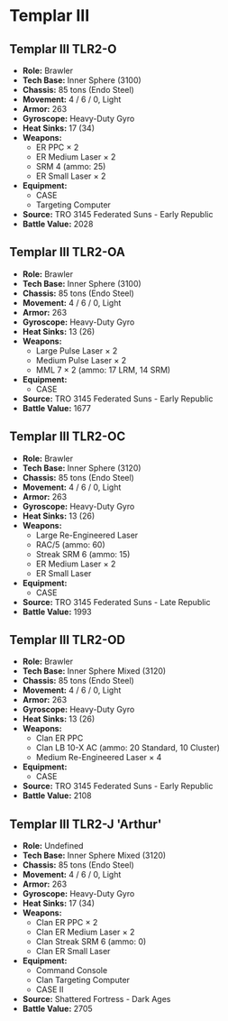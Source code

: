 # Templar III
## Templar III TLR2-O
- **Role:** Brawler
- **Tech Base:** Inner Sphere (3100)
- **Chassis:** 85 tons (Endo Steel)
- **Movement:** 4 / 6 / 0, Light
- **Armor:** 263
- **Gyroscope:** Heavy-Duty Gyro
- **Heat Sinks:** 17 (34)
- **Weapons:**
  - ER PPC × 2
  - ER Medium Laser × 2
  - SRM 4 (ammo: 25)
  - ER Small Laser × 2
- **Equipment:**
  - CASE
  - Targeting Computer
- **Source:** TRO 3145 Federated Suns - Early Republic
- **Battle Value:** 2028

## Templar III TLR2-OA
- **Role:** Brawler
- **Tech Base:** Inner Sphere (3100)
- **Chassis:** 85 tons (Endo Steel)
- **Movement:** 4 / 6 / 0, Light
- **Armor:** 263
- **Gyroscope:** Heavy-Duty Gyro
- **Heat Sinks:** 13 (26)
- **Weapons:**
  - Large Pulse Laser × 2
  - Medium Pulse Laser × 2
  - MML 7 × 2 (ammo: 17 LRM, 14 SRM)
- **Equipment:**
  - CASE
- **Source:** TRO 3145 Federated Suns - Early Republic
- **Battle Value:** 1677

## Templar III TLR2-OC
- **Role:** Brawler
- **Tech Base:** Inner Sphere (3120)
- **Chassis:** 85 tons (Endo Steel)
- **Movement:** 4 / 6 / 0, Light
- **Armor:** 263
- **Gyroscope:** Heavy-Duty Gyro
- **Heat Sinks:** 13 (26)
- **Weapons:**
  - Large Re-Engineered Laser
  - RAC/5 (ammo: 60)
  - Streak SRM 6 (ammo: 15)
  - ER Medium Laser × 2
  - ER Small Laser
- **Equipment:**
  - CASE
- **Source:** TRO 3145 Federated Suns - Late Republic
- **Battle Value:** 1993

## Templar III TLR2-OD
- **Role:** Brawler
- **Tech Base:** Inner Sphere Mixed (3120)
- **Chassis:** 85 tons (Endo Steel)
- **Movement:** 4 / 6 / 0, Light
- **Armor:** 263
- **Gyroscope:** Heavy-Duty Gyro
- **Heat Sinks:** 13 (26)
- **Weapons:**
  - Clan ER PPC
  - Clan LB 10-X AC (ammo: 20 Standard, 10 Cluster)
  - Medium Re-Engineered Laser × 4
- **Equipment:**
  - CASE
- **Source:** TRO 3145 Federated Suns - Early Republic
- **Battle Value:** 2108

## Templar III TLR2-J 'Arthur'
- **Role:** Undefined
- **Tech Base:** Inner Sphere Mixed (3120)
- **Chassis:** 85 tons (Endo Steel)
- **Movement:** 4 / 6 / 0, Light
- **Armor:** 263
- **Gyroscope:** Heavy-Duty Gyro
- **Heat Sinks:** 17 (34)
- **Weapons:**
  - Clan ER PPC × 2
  - Clan ER Medium Laser × 2
  - Clan Streak SRM 6 (ammo: 0)
  - Clan ER Small Laser
- **Equipment:**
  - Command Console
  - Clan Targeting Computer
  - CASE II
- **Source:** Shattered Fortress - Dark Ages
- **Battle Value:** 2705


